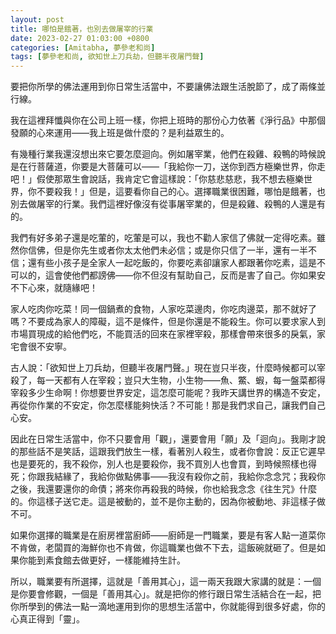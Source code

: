```yaml
---
layout: post
title: 哪怕是餓著，也別去做屠宰的行業
date: 2023-02-27 01:03:00 +0800
categories: [Amitabha, 夢參老和尚]
tags: [夢參老和尚, 欲知世上刀兵劫，但聽半夜屠門聲]
---
```


要把你所學的佛法運用到你日常生活當中，不要讓佛法跟生活脫節了，成了兩條並行線。

我在這裡拜懺與你在公司上班一樣，你把上班時的那份心力依著《淨行品》中那個發願的心來運用——我上班是做什麼的？是利益眾生的。

有幾種行業我還沒想出來它要怎麼迴向。例如屠宰業，他們在殺雞、殺鴨的時候說是在行菩薩道，你要是大菩薩可以——「我給你一刀，送你到西方極樂世界，你走吧！」假使那眾生會說話，我肯定它會這樣說：「你慈悲慈悲，我不想去極樂世界，你不要殺我！」但是，這要看你自己的心。選擇職業很困難，哪怕是餓著，也別去做屠宰的行業。我們這裡好像沒有從事屠宰業的，但是殺雞、殺鴨的人還是有的。

我們有好多弟子還是吃葷的，吃葷是可以，我也不勸人家信了佛就一定得吃素。雖然你信佛，但是你先生或者你太太他們未必信；或是你只信了一半，還有一半不信；還有些小孩子是全家人一起吃飯的，你要吃素卻讓家人都跟著你吃素，這是不可以的，這會使他們都謗佛——你不但沒有幫助自己，反而是害了自己。你如果安不下心來，就隨緣吧！

家人吃肉你吃菜！同一個鍋煮的食物，人家吃菜邊肉，你吃肉邊菜，那不就好了嗎？不要成為家人的障礙，這不是條件，但是你還是不能殺生。你可以要求家人到市場買現成的給他們吃，不能買活的回來在家裡宰殺，那樣會帶來很多的戾氣，家宅會很不安寧。

古人說：「欲知世上刀兵劫，但聽半夜屠門聲。」現在豈只半夜，什麼時候都可以宰殺了，每一天都有人在宰殺；豈只大生物，小生物——魚、鱉、蝦，每一盤菜都得宰殺多少生命啊！你想要世界安定，這怎麼可能呢？我昨天講世界的構造不安定，再從你作業的不安定，你怎麼樣能夠快活？不可能！那是我們求自己，讓我們自己心安。

因此在日常生活當中，你不只要會用「觀」，還要會用「願」及「迴向」。我剛才說的那些話不是笑話，這跟我們放生一樣，看著別人殺生，或者你會說：反正它遲早也是要死的，我不殺你，別人也是要殺你，我不買別人也會買，到時候照樣也得死；你跟我結緣了，我給你做點佛事——我沒有殺你之前，我給你念念咒；我殺你之後，我還要還你的命債；將來你再殺我的時候，你也給我念念《往生咒》什麼的。你這樣子送它走。這是被動的，並不是你主動的，因為你被動地、非這樣子做不可。

如果你選擇的職業是在廚房裡當廚師——廚師是一門職業，要是有客人點一道菜你不肯做，老闆買的海鮮你也不肯做，你這職業也做不下去，這飯碗就砸了。但是如果你能到素食館去做更好，一樣能維持生計。

所以，職業要有所選擇，這就是「善用其心」，這一兩天我跟大家講的就是：一個是你要會修觀，一個是「善用其心」。就是把你的修行跟日常生活結合在一起，把你所學到的佛法一點一滴地運用到你的思想生活當中，你就能得到很多好處，你的心真正得到「靈」。